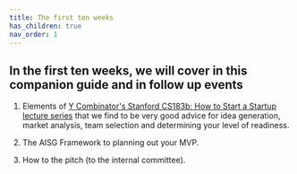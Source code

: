 ```yaml
---
title: The first ten weeks
has_children: true
nav_order: 1
---
```


## In the first ten weeks, we will cover in this companion guide and in follow up events

1. Elements of [Y Combinator's Stanford CS183b: How to Start a Startup lecture series](https://www.youtube.com/playlist?list=PL11qn6zM2Y3bMZdChxEqHKaCaKUjwItGL "Y Combinator's Stanford CS183b: How to Start a Startup lecture series") that we find to be very good advice for idea generation, market analysis, team selection and determining your level of readiness.

2. The AISG Framework to planning out your MVP.

3. How to the pitch (to the internal committee).

